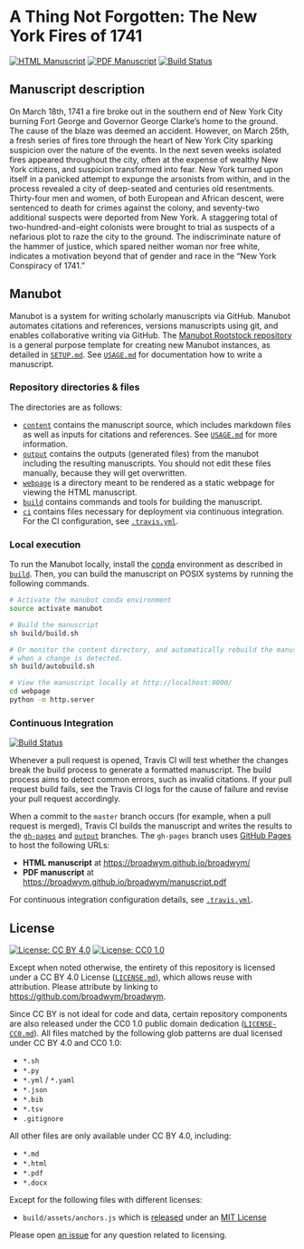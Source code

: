 # A Thing Not Forgotten: The New York Fires of 1741

<!-- usage note: edit the H1 title above to personalize the manuscript -->

[![HTML Manuscript](https://img.shields.io/badge/manuscript-HTML-blue.svg)](https://broadwym.github.io/manu1/)
[![PDF Manuscript](https://img.shields.io/badge/manuscript-PDF-blue.svg)](https://broadwym.github.io/manu1/manuscript.pdf)
[![Build Status](https://travis-ci.org/broadwym/manu1.svg?branch=master)](https://travis-ci.org/broadwym/manu1)

## Manuscript description

<!-- usage note: edit this section. -->

On March 18th, 1741 a fire broke out in the southern end of New York City burning Fort George and Governor George Clarke’s home to the ground. The cause of the blaze was deemed an accident. However, on March 25th, a fresh series of fires tore through the heart of New York City sparking suspicion over the nature of the events. In the next seven weeks isolated fires appeared throughout the city, often at the expense of wealthy New York citizens, and suspicion transformed into fear. New York turned upon itself in a panicked attempt to expunge the arsonists from within, and in the process revealed a city of deep-seated and centuries old resentments. Thirty-four men and women, of both European and African descent, were sentenced to death for crimes against the colony, and seventy-two additional suspects were deported from New York. A staggering total of two-hundred-and-eight colonists were brought to trial as suspects of a nefarious plot to raze the city to the ground. The indiscriminate nature of the hammer of justice, which spared neither woman nor free white, indicates a motivation beyond that of gender and race in the “New York Conspiracy of 1741.” 

## Manubot

<!-- usage note: do not edit this section -->

Manubot is a system for writing scholarly manuscripts via GitHub.
Manubot automates citations and references, versions manuscripts using git, and enables collaborative writing via GitHub.
The [Manubot Rootstock repository](https://git.io/vQSvo) is a general purpose template for creating new Manubot instances, as detailed in [`SETUP.md`](SETUP.md).
See [`USAGE.md`](USAGE.md) for documentation how to write a manuscript.

### Repository directories & files

The directories are as follows:

+ [`content`](content) contains the manuscript source, which includes markdown files as well as inputs for citations and references.
  See [`USAGE.md`](USAGE.md) for more information.
+ [`output`](output) contains the outputs (generated files) from the manubot including the resulting manuscripts.
  You should not edit these files manually, because they will get overwritten.
+ [`webpage`](webpage) is a directory meant to be rendered as a static webpage for viewing the HTML manuscript.
+ [`build`](build) contains commands and tools for building the manuscript.
+ [`ci`](ci) contains files necessary for deployment via continuous integration.
  For the CI configuration, see [`.travis.yml`](.travis.yml).

### Local execution

To run the Manubot locally, install the [conda](https://conda.io) environment as described in [`build`](build).
Then, you can build the manuscript on POSIX systems by running the following commands.

```sh
# Activate the manubot conda environment
source activate manubot

# Build the manuscript
sh build/build.sh

# Or monitor the content directory, and automatically rebuild the manuscript
# when a change is detected.
sh build/autobuild.sh

# View the manuscript locally at http://localhost:8000/
cd webpage
python -m http.server
```

### Continuous Integration

[![Build Status](https://travis-ci.org/broadwym/broadwym.svg?branch=master)](https://travis-ci.org/broadwym/broadwym)

Whenever a pull request is opened, Travis CI will test whether the changes break the build process to generate a formatted manuscript.
The build process aims to detect common errors, such as invalid citations.
If your pull request build fails, see the Travis CI logs for the cause of failure and revise your pull request accordingly.

When a commit to the `master` branch occurs (for example, when a pull request is merged), Travis CI builds the manuscript and writes the results to the [`gh-pages`](https://github.com/broadwym/broadwym/tree/gh-pages) and [`output`](https://github.com/broadwym/broadwym/tree/output) branches.
The `gh-pages` branch uses [GitHub Pages](https://pages.github.com/) to host the following URLs:

+ **HTML manuscript** at https://broadwym.github.io/broadwym/
+ **PDF manuscript** at https://broadwym.github.io/broadwym/manuscript.pdf

For continuous integration configuration details, see [`.travis.yml`](.travis.yml).

## License

<!--
usage note: edit this section to change the license of your manuscript or source code changes to this repository.
We encourage users to openly license their manuscripts, which is the default as specified below.
-->

[![License: CC BY 4.0](https://img.shields.io/badge/License%20All-CC%20BY%204.0-lightgrey.svg)](http://creativecommons.org/licenses/by/4.0/)
[![License: CC0 1.0](https://img.shields.io/badge/License%20Parts-CC0%201.0-lightgrey.svg)](https://creativecommons.org/publicdomain/zero/1.0/)

Except when noted otherwise, the entirety of this repository is licensed under a CC BY 4.0 License ([`LICENSE.md`](LICENSE.md)), which allows reuse with attribution.
Please attribute by linking to https://github.com/broadwym/broadwym.

Since CC BY is not ideal for code and data, certain repository components are also released under the CC0 1.0 public domain dedication ([`LICENSE-CC0.md`](LICENSE-CC0.md)).
All files matched by the following glob patterns are dual licensed under CC BY 4.0 and CC0 1.0:

+ `*.sh`
+ `*.py`
+ `*.yml` / `*.yaml`
+ `*.json`
+ `*.bib`
+ `*.tsv`
+ `.gitignore`

All other files are only available under CC BY 4.0, including:

+ `*.md`
+ `*.html`
+ `*.pdf`
+ `*.docx`

Except for the following files with different licenses:

+ `build/assets/anchors.js` which is [released](https://www.bryanbraun.com/anchorjs/) under an [MIT License](https://opensource.org/licenses/MIT)

Please open [an issue](https://github.com/broadwym/broadwym/issues) for any question related to licensing.
